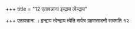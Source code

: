 +++
title = "12 एतावन्नाना इन्द्राय त्वेन्द्राय"

+++
एतावन्नाना । इन्द्राय त्वेन्द्राय त्वेति सर्वत्र ग्रहणसादनौ सन्नमति १२
